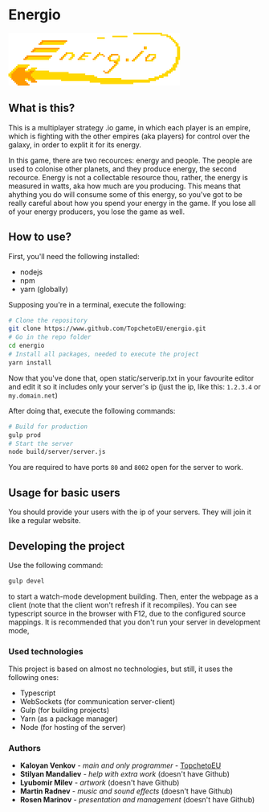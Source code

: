 # Energio

![Energ.io image](./static/images/big-logo.png)

## What is this?

This is a multiplayer strategy .io game, in which each player is an empire, which is fighting with the other empires (aka players) for control over the galaxy, in order to explit it for its energy.

In this game, there are two recources: energy and people. The people are used to colonise other planets, and they produce energy, the second recource. Energy is not a collectable resource thou, rather, the energy is measured in watts, aka how much are you producing. This means that ahything you do will consume some of this energy, so you've got to be really careful about how you spend your energy in the game. If you lose all of your energy producers, you lose the game as well.

## How to use?

First, you'll need the following installed:
- nodejs
- npm
- yarn (globally)

Supposing you're in a terminal, execute the following:

```sh
# Clone the repository
git clone https://www.github.com/TopchetoEU/energio.git
# Go in the repo folder
cd energio
# Install all packages, needed to execute the project
yarn install
```

Now that you've done that, open static/serverip.txt in your favourite editor and edit it so it includes only your server's ip (just the ip, like this: `1.2.3.4` or `my.domain.net`)

After doing that, execute the following commands:

```sh
# Build for production
gulp prod
# Start the server
node build/server/server.js
```

You are required to have ports `80` and `8002` open for the server to work.

## Usage for basic users

You should provide your users with the ip of your servers. They will join it like a regular website.

## Developing the project

Use the following command:

```sh
gulp devel
```

to start a watch-mode development building. Then, enter the webpage as a client (note that the client won't refresh if it recompiles). You can see typescript source in the browser with F12, due to the configured source mappings. It is recommended that you don't run your server in development mode,

### Used technologies

This project is based on almost no technologies, but still, it uses the following ones:
- Typescript
- WebSockets (for communication server-client)
- Gulp (for building projects)
- Yarn (as a package manager)
- Node (for hosting of the server)

### Authors
- **Kaloyan Venkov** - *main and only programmer* - [TopchetoEU](https://www.github.com/TopchetoEU)
- **Stilyan Mandaliev** - *help with extra work* (doesn't have Github)
- **Lyubomir Milev** - *artwork* (doesn't have Github)
- **Martin Radnev** - *music and sound effects* (doesn't have Github)
- **Rosen Marinov** - *presentation and management* (doesn't have Github)

